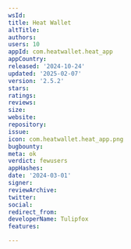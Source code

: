 ```yaml
---
wsId: 
title: Heat Wallet
altTitle: 
authors: 
users: 10
appId: com.heatwallet.heat_app
appCountry: 
released: '2024-10-24'
updated: '2025-02-07'
version: '2.5.2'
stars: 
ratings: 
reviews: 
size: 
website: 
repository: 
issue: 
icon: com.heatwallet.heat_app.png
bugbounty: 
meta: ok
verdict: fewusers
appHashes: 
date: '2024-03-01'
signer: 
reviewArchive: 
twitter: 
social: 
redirect_from: 
developerName: Tulipfox
features: 

---
```


